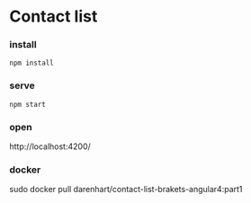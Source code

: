 # Contact list

### install
`npm install`

### serve
`npm start`

### open
http://localhost:4200/

### docker
sudo docker pull darenhart/contact-list-brakets-angular4:part1
